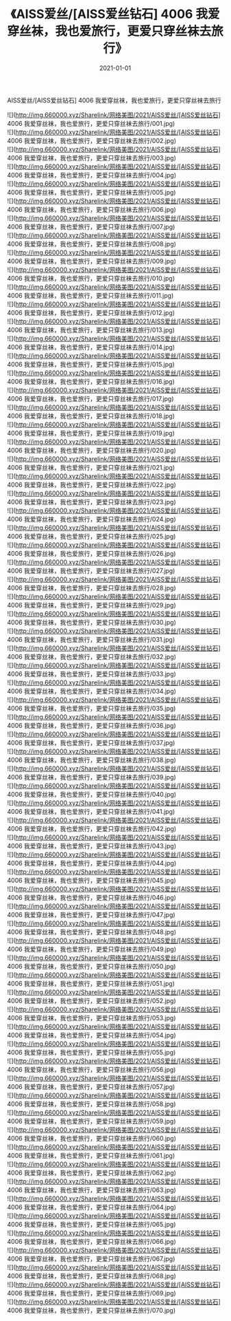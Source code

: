 ﻿---
layout: post
title:  《AISS爱丝/[AISS爱丝钻石] 4006 我爱穿丝袜，我也爱旅行，更爱只穿丝袜去旅行》
date:   2021-01-01
img: http://img.660000.xyz/Sharelink/网络美图/2021/AISS爱丝/[AISS爱丝钻石] 4006 我爱穿丝袜，我也爱旅行，更爱只穿丝袜去旅行/000.jpg
categories: [美女, 清纯, 唯美]
---

AISS爱丝/[AISS爱丝钻石] 4006 我爱穿丝袜，我也爱旅行，更爱只穿丝袜去旅行

 ![](http://img.660000.xyz/Sharelink/网络美图/2021/AISS爱丝/[AISS爱丝钻石] 4006 我爱穿丝袜，我也爱旅行，更爱只穿丝袜去旅行/001.jpg) <br>![](http://img.660000.xyz/Sharelink/网络美图/2021/AISS爱丝/[AISS爱丝钻石] 4006 我爱穿丝袜，我也爱旅行，更爱只穿丝袜去旅行/002.jpg) <br>![](http://img.660000.xyz/Sharelink/网络美图/2021/AISS爱丝/[AISS爱丝钻石] 4006 我爱穿丝袜，我也爱旅行，更爱只穿丝袜去旅行/003.jpg) <br>![](http://img.660000.xyz/Sharelink/网络美图/2021/AISS爱丝/[AISS爱丝钻石] 4006 我爱穿丝袜，我也爱旅行，更爱只穿丝袜去旅行/004.jpg) <br>![](http://img.660000.xyz/Sharelink/网络美图/2021/AISS爱丝/[AISS爱丝钻石] 4006 我爱穿丝袜，我也爱旅行，更爱只穿丝袜去旅行/005.jpg) <br>![](http://img.660000.xyz/Sharelink/网络美图/2021/AISS爱丝/[AISS爱丝钻石] 4006 我爱穿丝袜，我也爱旅行，更爱只穿丝袜去旅行/006.jpg) <br>![](http://img.660000.xyz/Sharelink/网络美图/2021/AISS爱丝/[AISS爱丝钻石] 4006 我爱穿丝袜，我也爱旅行，更爱只穿丝袜去旅行/007.jpg) <br>![](http://img.660000.xyz/Sharelink/网络美图/2021/AISS爱丝/[AISS爱丝钻石] 4006 我爱穿丝袜，我也爱旅行，更爱只穿丝袜去旅行/008.jpg) <br>![](http://img.660000.xyz/Sharelink/网络美图/2021/AISS爱丝/[AISS爱丝钻石] 4006 我爱穿丝袜，我也爱旅行，更爱只穿丝袜去旅行/009.jpg) <br>![](http://img.660000.xyz/Sharelink/网络美图/2021/AISS爱丝/[AISS爱丝钻石] 4006 我爱穿丝袜，我也爱旅行，更爱只穿丝袜去旅行/010.jpg) <br>![](http://img.660000.xyz/Sharelink/网络美图/2021/AISS爱丝/[AISS爱丝钻石] 4006 我爱穿丝袜，我也爱旅行，更爱只穿丝袜去旅行/011.jpg) <br>![](http://img.660000.xyz/Sharelink/网络美图/2021/AISS爱丝/[AISS爱丝钻石] 4006 我爱穿丝袜，我也爱旅行，更爱只穿丝袜去旅行/012.jpg) <br>![](http://img.660000.xyz/Sharelink/网络美图/2021/AISS爱丝/[AISS爱丝钻石] 4006 我爱穿丝袜，我也爱旅行，更爱只穿丝袜去旅行/013.jpg) <br>![](http://img.660000.xyz/Sharelink/网络美图/2021/AISS爱丝/[AISS爱丝钻石] 4006 我爱穿丝袜，我也爱旅行，更爱只穿丝袜去旅行/014.jpg) <br>![](http://img.660000.xyz/Sharelink/网络美图/2021/AISS爱丝/[AISS爱丝钻石] 4006 我爱穿丝袜，我也爱旅行，更爱只穿丝袜去旅行/015.jpg) <br>![](http://img.660000.xyz/Sharelink/网络美图/2021/AISS爱丝/[AISS爱丝钻石] 4006 我爱穿丝袜，我也爱旅行，更爱只穿丝袜去旅行/016.jpg) <br>![](http://img.660000.xyz/Sharelink/网络美图/2021/AISS爱丝/[AISS爱丝钻石] 4006 我爱穿丝袜，我也爱旅行，更爱只穿丝袜去旅行/017.jpg) <br>![](http://img.660000.xyz/Sharelink/网络美图/2021/AISS爱丝/[AISS爱丝钻石] 4006 我爱穿丝袜，我也爱旅行，更爱只穿丝袜去旅行/018.jpg) <br>![](http://img.660000.xyz/Sharelink/网络美图/2021/AISS爱丝/[AISS爱丝钻石] 4006 我爱穿丝袜，我也爱旅行，更爱只穿丝袜去旅行/019.jpg) <br>![](http://img.660000.xyz/Sharelink/网络美图/2021/AISS爱丝/[AISS爱丝钻石] 4006 我爱穿丝袜，我也爱旅行，更爱只穿丝袜去旅行/020.jpg) <br>![](http://img.660000.xyz/Sharelink/网络美图/2021/AISS爱丝/[AISS爱丝钻石] 4006 我爱穿丝袜，我也爱旅行，更爱只穿丝袜去旅行/021.jpg) <br>![](http://img.660000.xyz/Sharelink/网络美图/2021/AISS爱丝/[AISS爱丝钻石] 4006 我爱穿丝袜，我也爱旅行，更爱只穿丝袜去旅行/022.jpg) <br>![](http://img.660000.xyz/Sharelink/网络美图/2021/AISS爱丝/[AISS爱丝钻石] 4006 我爱穿丝袜，我也爱旅行，更爱只穿丝袜去旅行/023.jpg) <br>![](http://img.660000.xyz/Sharelink/网络美图/2021/AISS爱丝/[AISS爱丝钻石] 4006 我爱穿丝袜，我也爱旅行，更爱只穿丝袜去旅行/024.jpg) <br>![](http://img.660000.xyz/Sharelink/网络美图/2021/AISS爱丝/[AISS爱丝钻石] 4006 我爱穿丝袜，我也爱旅行，更爱只穿丝袜去旅行/025.jpg) <br>![](http://img.660000.xyz/Sharelink/网络美图/2021/AISS爱丝/[AISS爱丝钻石] 4006 我爱穿丝袜，我也爱旅行，更爱只穿丝袜去旅行/026.jpg) <br>![](http://img.660000.xyz/Sharelink/网络美图/2021/AISS爱丝/[AISS爱丝钻石] 4006 我爱穿丝袜，我也爱旅行，更爱只穿丝袜去旅行/027.jpg) <br>![](http://img.660000.xyz/Sharelink/网络美图/2021/AISS爱丝/[AISS爱丝钻石] 4006 我爱穿丝袜，我也爱旅行，更爱只穿丝袜去旅行/028.jpg) <br>![](http://img.660000.xyz/Sharelink/网络美图/2021/AISS爱丝/[AISS爱丝钻石] 4006 我爱穿丝袜，我也爱旅行，更爱只穿丝袜去旅行/029.jpg) <br>![](http://img.660000.xyz/Sharelink/网络美图/2021/AISS爱丝/[AISS爱丝钻石] 4006 我爱穿丝袜，我也爱旅行，更爱只穿丝袜去旅行/030.jpg) <br>![](http://img.660000.xyz/Sharelink/网络美图/2021/AISS爱丝/[AISS爱丝钻石] 4006 我爱穿丝袜，我也爱旅行，更爱只穿丝袜去旅行/031.jpg) <br>![](http://img.660000.xyz/Sharelink/网络美图/2021/AISS爱丝/[AISS爱丝钻石] 4006 我爱穿丝袜，我也爱旅行，更爱只穿丝袜去旅行/032.jpg) <br>![](http://img.660000.xyz/Sharelink/网络美图/2021/AISS爱丝/[AISS爱丝钻石] 4006 我爱穿丝袜，我也爱旅行，更爱只穿丝袜去旅行/033.jpg) <br>![](http://img.660000.xyz/Sharelink/网络美图/2021/AISS爱丝/[AISS爱丝钻石] 4006 我爱穿丝袜，我也爱旅行，更爱只穿丝袜去旅行/034.jpg) <br>![](http://img.660000.xyz/Sharelink/网络美图/2021/AISS爱丝/[AISS爱丝钻石] 4006 我爱穿丝袜，我也爱旅行，更爱只穿丝袜去旅行/035.jpg) <br>![](http://img.660000.xyz/Sharelink/网络美图/2021/AISS爱丝/[AISS爱丝钻石] 4006 我爱穿丝袜，我也爱旅行，更爱只穿丝袜去旅行/036.jpg) <br>![](http://img.660000.xyz/Sharelink/网络美图/2021/AISS爱丝/[AISS爱丝钻石] 4006 我爱穿丝袜，我也爱旅行，更爱只穿丝袜去旅行/037.jpg) <br>![](http://img.660000.xyz/Sharelink/网络美图/2021/AISS爱丝/[AISS爱丝钻石] 4006 我爱穿丝袜，我也爱旅行，更爱只穿丝袜去旅行/038.jpg) <br>![](http://img.660000.xyz/Sharelink/网络美图/2021/AISS爱丝/[AISS爱丝钻石] 4006 我爱穿丝袜，我也爱旅行，更爱只穿丝袜去旅行/039.jpg) <br>![](http://img.660000.xyz/Sharelink/网络美图/2021/AISS爱丝/[AISS爱丝钻石] 4006 我爱穿丝袜，我也爱旅行，更爱只穿丝袜去旅行/040.jpg) <br>![](http://img.660000.xyz/Sharelink/网络美图/2021/AISS爱丝/[AISS爱丝钻石] 4006 我爱穿丝袜，我也爱旅行，更爱只穿丝袜去旅行/041.jpg) <br>![](http://img.660000.xyz/Sharelink/网络美图/2021/AISS爱丝/[AISS爱丝钻石] 4006 我爱穿丝袜，我也爱旅行，更爱只穿丝袜去旅行/042.jpg) <br>![](http://img.660000.xyz/Sharelink/网络美图/2021/AISS爱丝/[AISS爱丝钻石] 4006 我爱穿丝袜，我也爱旅行，更爱只穿丝袜去旅行/043.jpg) <br>![](http://img.660000.xyz/Sharelink/网络美图/2021/AISS爱丝/[AISS爱丝钻石] 4006 我爱穿丝袜，我也爱旅行，更爱只穿丝袜去旅行/044.jpg) <br>![](http://img.660000.xyz/Sharelink/网络美图/2021/AISS爱丝/[AISS爱丝钻石] 4006 我爱穿丝袜，我也爱旅行，更爱只穿丝袜去旅行/045.jpg) <br>![](http://img.660000.xyz/Sharelink/网络美图/2021/AISS爱丝/[AISS爱丝钻石] 4006 我爱穿丝袜，我也爱旅行，更爱只穿丝袜去旅行/046.jpg) <br>![](http://img.660000.xyz/Sharelink/网络美图/2021/AISS爱丝/[AISS爱丝钻石] 4006 我爱穿丝袜，我也爱旅行，更爱只穿丝袜去旅行/047.jpg) <br>![](http://img.660000.xyz/Sharelink/网络美图/2021/AISS爱丝/[AISS爱丝钻石] 4006 我爱穿丝袜，我也爱旅行，更爱只穿丝袜去旅行/048.jpg) <br>![](http://img.660000.xyz/Sharelink/网络美图/2021/AISS爱丝/[AISS爱丝钻石] 4006 我爱穿丝袜，我也爱旅行，更爱只穿丝袜去旅行/049.jpg) <br>![](http://img.660000.xyz/Sharelink/网络美图/2021/AISS爱丝/[AISS爱丝钻石] 4006 我爱穿丝袜，我也爱旅行，更爱只穿丝袜去旅行/050.jpg) <br>![](http://img.660000.xyz/Sharelink/网络美图/2021/AISS爱丝/[AISS爱丝钻石] 4006 我爱穿丝袜，我也爱旅行，更爱只穿丝袜去旅行/051.jpg) <br>![](http://img.660000.xyz/Sharelink/网络美图/2021/AISS爱丝/[AISS爱丝钻石] 4006 我爱穿丝袜，我也爱旅行，更爱只穿丝袜去旅行/052.jpg) <br>![](http://img.660000.xyz/Sharelink/网络美图/2021/AISS爱丝/[AISS爱丝钻石] 4006 我爱穿丝袜，我也爱旅行，更爱只穿丝袜去旅行/053.jpg) <br>![](http://img.660000.xyz/Sharelink/网络美图/2021/AISS爱丝/[AISS爱丝钻石] 4006 我爱穿丝袜，我也爱旅行，更爱只穿丝袜去旅行/054.jpg) <br>![](http://img.660000.xyz/Sharelink/网络美图/2021/AISS爱丝/[AISS爱丝钻石] 4006 我爱穿丝袜，我也爱旅行，更爱只穿丝袜去旅行/055.jpg) <br>![](http://img.660000.xyz/Sharelink/网络美图/2021/AISS爱丝/[AISS爱丝钻石] 4006 我爱穿丝袜，我也爱旅行，更爱只穿丝袜去旅行/056.jpg) <br>![](http://img.660000.xyz/Sharelink/网络美图/2021/AISS爱丝/[AISS爱丝钻石] 4006 我爱穿丝袜，我也爱旅行，更爱只穿丝袜去旅行/057.jpg) <br>![](http://img.660000.xyz/Sharelink/网络美图/2021/AISS爱丝/[AISS爱丝钻石] 4006 我爱穿丝袜，我也爱旅行，更爱只穿丝袜去旅行/058.jpg) <br>![](http://img.660000.xyz/Sharelink/网络美图/2021/AISS爱丝/[AISS爱丝钻石] 4006 我爱穿丝袜，我也爱旅行，更爱只穿丝袜去旅行/059.jpg) <br>![](http://img.660000.xyz/Sharelink/网络美图/2021/AISS爱丝/[AISS爱丝钻石] 4006 我爱穿丝袜，我也爱旅行，更爱只穿丝袜去旅行/060.jpg) <br>![](http://img.660000.xyz/Sharelink/网络美图/2021/AISS爱丝/[AISS爱丝钻石] 4006 我爱穿丝袜，我也爱旅行，更爱只穿丝袜去旅行/061.jpg) <br>![](http://img.660000.xyz/Sharelink/网络美图/2021/AISS爱丝/[AISS爱丝钻石] 4006 我爱穿丝袜，我也爱旅行，更爱只穿丝袜去旅行/062.jpg) <br>![](http://img.660000.xyz/Sharelink/网络美图/2021/AISS爱丝/[AISS爱丝钻石] 4006 我爱穿丝袜，我也爱旅行，更爱只穿丝袜去旅行/063.jpg) <br>![](http://img.660000.xyz/Sharelink/网络美图/2021/AISS爱丝/[AISS爱丝钻石] 4006 我爱穿丝袜，我也爱旅行，更爱只穿丝袜去旅行/064.jpg) <br>![](http://img.660000.xyz/Sharelink/网络美图/2021/AISS爱丝/[AISS爱丝钻石] 4006 我爱穿丝袜，我也爱旅行，更爱只穿丝袜去旅行/065.jpg) <br>![](http://img.660000.xyz/Sharelink/网络美图/2021/AISS爱丝/[AISS爱丝钻石] 4006 我爱穿丝袜，我也爱旅行，更爱只穿丝袜去旅行/066.jpg) <br>![](http://img.660000.xyz/Sharelink/网络美图/2021/AISS爱丝/[AISS爱丝钻石] 4006 我爱穿丝袜，我也爱旅行，更爱只穿丝袜去旅行/067.jpg) <br>![](http://img.660000.xyz/Sharelink/网络美图/2021/AISS爱丝/[AISS爱丝钻石] 4006 我爱穿丝袜，我也爱旅行，更爱只穿丝袜去旅行/068.jpg) <br>![](http://img.660000.xyz/Sharelink/网络美图/2021/AISS爱丝/[AISS爱丝钻石] 4006 我爱穿丝袜，我也爱旅行，更爱只穿丝袜去旅行/069.jpg) <br>![](http://img.660000.xyz/Sharelink/网络美图/2021/AISS爱丝/[AISS爱丝钻石] 4006 我爱穿丝袜，我也爱旅行，更爱只穿丝袜去旅行/070.jpg) <br>